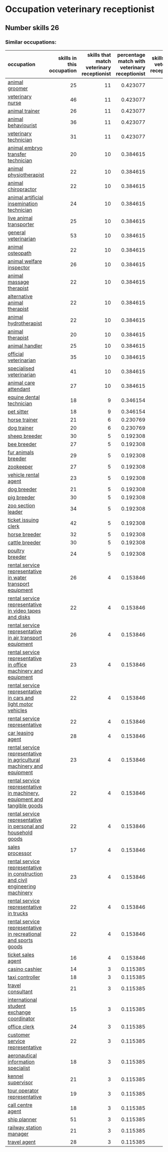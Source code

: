 # Occupation veterinary receptionist
## Number skills 26
### Similar occupations:
| occupation                                                                                                                                                        |   skills in this occupation |   skills that match veterinary receptionist |   percentage match with veterinary receptionist |   skills not in veterinary receptionist |
|:------------------------------------------------------------------------------------------------------------------------------------------------------------------|----------------------------:|--------------------------------------------:|------------------------------------------------:|----------------------------------------:|
| [animal groomer](animal_groomer.md)                                                                                                                               |                          25 |                                          11 |                                        0.423077 |                                      14 |
| [veterinary nurse](veterinary_nurse.md)                                                                                                                           |                          46 |                                          11 |                                        0.423077 |                                      35 |
| [animal trainer](animal_trainer.md)                                                                                                                               |                          26 |                                          11 |                                        0.423077 |                                      15 |
| [animal behaviourist](animal_behaviourist.md)                                                                                                                     |                          36 |                                          11 |                                        0.423077 |                                      25 |
| [veterinary technician](veterinary_technician.md)                                                                                                                 |                          31 |                                          11 |                                        0.423077 |                                      20 |
| [animal embryo transfer technician](animal_embryo_transfer_technician.md)                                                                                         |                          20 |                                          10 |                                        0.384615 |                                      10 |
| [animal physiotherapist](animal_physiotherapist.md)                                                                                                               |                          22 |                                          10 |                                        0.384615 |                                      12 |
| [animal chiropractor](animal_chiropractor.md)                                                                                                                     |                          22 |                                          10 |                                        0.384615 |                                      12 |
| [animal artificial insemination technician](animal_artificial_insemination_technician.md)                                                                         |                          24 |                                          10 |                                        0.384615 |                                      14 |
| [live animal transporter](live_animal_transporter.md)                                                                                                             |                          25 |                                          10 |                                        0.384615 |                                      15 |
| [general veterinarian](general_veterinarian.md)                                                                                                                   |                          53 |                                          10 |                                        0.384615 |                                      43 |
| [animal osteopath](animal_osteopath.md)                                                                                                                           |                          22 |                                          10 |                                        0.384615 |                                      12 |
| [animal welfare inspector](animal_welfare_inspector.md)                                                                                                           |                          26 |                                          10 |                                        0.384615 |                                      16 |
| [animal massage therapist](animal_massage_therapist.md)                                                                                                           |                          22 |                                          10 |                                        0.384615 |                                      12 |
| [alternative animal therapist](alternative_animal_therapist.md)                                                                                                   |                          22 |                                          10 |                                        0.384615 |                                      12 |
| [animal hydrotherapist](animal_hydrotherapist.md)                                                                                                                 |                          22 |                                          10 |                                        0.384615 |                                      12 |
| [animal therapist](animal_therapist.md)                                                                                                                           |                          20 |                                          10 |                                        0.384615 |                                      10 |
| [animal handler](animal_handler.md)                                                                                                                               |                          25 |                                          10 |                                        0.384615 |                                      15 |
| [official veterinarian](official_veterinarian.md)                                                                                                                 |                          35 |                                          10 |                                        0.384615 |                                      25 |
| [specialised veterinarian](specialised_veterinarian.md)                                                                                                           |                          41 |                                          10 |                                        0.384615 |                                      31 |
| [animal care attendant](animal_care_attendant.md)                                                                                                                 |                          27 |                                          10 |                                        0.384615 |                                      17 |
| [equine dental technician](equine_dental_technician.md)                                                                                                           |                          18 |                                           9 |                                        0.346154 |                                       9 |
| [pet sitter](pet_sitter.md)                                                                                                                                       |                          18 |                                           9 |                                        0.346154 |                                       9 |
| [horse trainer](horse_trainer.md)                                                                                                                                 |                          21 |                                           6 |                                        0.230769 |                                      15 |
| [dog trainer](dog_trainer.md)                                                                                                                                     |                          20 |                                           6 |                                        0.230769 |                                      14 |
| [sheep breeder](sheep_breeder.md)                                                                                                                                 |                          30 |                                           5 |                                        0.192308 |                                      25 |
| [bee breeder](bee_breeder.md)                                                                                                                                     |                          27 |                                           5 |                                        0.192308 |                                      22 |
| [fur animals breeder](fur_animals_breeder.md)                                                                                                                     |                          29 |                                           5 |                                        0.192308 |                                      24 |
| [zookeeper](zookeeper.md)                                                                                                                                         |                          27 |                                           5 |                                        0.192308 |                                      22 |
| [vehicle rental agent](vehicle_rental_agent.md)                                                                                                                   |                          23 |                                           5 |                                        0.192308 |                                      18 |
| [dog breeder](dog_breeder.md)                                                                                                                                     |                          21 |                                           5 |                                        0.192308 |                                      16 |
| [pig breeder](pig_breeder.md)                                                                                                                                     |                          30 |                                           5 |                                        0.192308 |                                      25 |
| [zoo section leader](zoo_section_leader.md)                                                                                                                       |                          34 |                                           5 |                                        0.192308 |                                      29 |
| [ticket issuing clerk](ticket_issuing_clerk.md)                                                                                                                   |                          42 |                                           5 |                                        0.192308 |                                      37 |
| [horse breeder](horse_breeder.md)                                                                                                                                 |                          32 |                                           5 |                                        0.192308 |                                      27 |
| [cattle breeder](cattle_breeder.md)                                                                                                                               |                          30 |                                           5 |                                        0.192308 |                                      25 |
| [poultry breeder](poultry_breeder.md)                                                                                                                             |                          24 |                                           5 |                                        0.192308 |                                      19 |
| [rental service representative in water transport equipment](rental_service_representative_in_water_transport_equipment.md)                                       |                          26 |                                           4 |                                        0.153846 |                                      22 |
| [rental service representative in video tapes and disks](rental_service_representative_in_video_tapes_and_disks.md)                                               |                          22 |                                           4 |                                        0.153846 |                                      18 |
| [rental service representative in air transport equipment](rental_service_representative_in_air_transport_equipment.md)                                           |                          26 |                                           4 |                                        0.153846 |                                      22 |
| [rental service representative in office machinery and equipment](rental_service_representative_in_office_machinery_and_equipment.md)                             |                          23 |                                           4 |                                        0.153846 |                                      19 |
| [rental service representative in cars and light motor vehicles](rental_service_representative_in_cars_and_light_motor_vehicles.md)                               |                          22 |                                           4 |                                        0.153846 |                                      18 |
| [rental service representative](rental_service_representative.md)                                                                                                 |                          22 |                                           4 |                                        0.153846 |                                      18 |
| [car leasing agent](car_leasing_agent.md)                                                                                                                         |                          28 |                                           4 |                                        0.153846 |                                      24 |
| [rental service representative in agricultural machinery and equipment](rental_service_representative_in_agricultural_machinery_and_equipment.md)                 |                          23 |                                           4 |                                        0.153846 |                                      19 |
| [rental service representative in machinery, equipment and tangible goods](rental_service_representative_in_machinery,_equipment_and_tangible_goods.md)           |                          22 |                                           4 |                                        0.153846 |                                      18 |
| [rental service representative in personal and household goods](rental_service_representative_in_personal_and_household_goods.md)                                 |                          22 |                                           4 |                                        0.153846 |                                      18 |
| [sales processor](sales_processor.md)                                                                                                                             |                          17 |                                           4 |                                        0.153846 |                                      13 |
| [rental service representative in construction and civil engineering machinery](rental_service_representative_in_construction_and_civil_engineering_machinery.md) |                          23 |                                           4 |                                        0.153846 |                                      19 |
| [rental service representative in trucks](rental_service_representative_in_trucks.md)                                                                             |                          22 |                                           4 |                                        0.153846 |                                      18 |
| [rental service representative in recreational and sports goods](rental_service_representative_in_recreational_and_sports_goods.md)                               |                          22 |                                           4 |                                        0.153846 |                                      18 |
| [ticket sales agent](ticket_sales_agent.md)                                                                                                                       |                          16 |                                           4 |                                        0.153846 |                                      12 |
| [casino cashier](casino_cashier.md)                                                                                                                               |                          14 |                                           3 |                                        0.115385 |                                      11 |
| [taxi controller](taxi_controller.md)                                                                                                                             |                          18 |                                           3 |                                        0.115385 |                                      15 |
| [travel consultant](travel_consultant.md)                                                                                                                         |                          21 |                                           3 |                                        0.115385 |                                      18 |
| [international student exchange coordinator](international_student_exchange_coordinator.md)                                                                       |                          15 |                                           3 |                                        0.115385 |                                      12 |
| [office clerk](office_clerk.md)                                                                                                                                   |                          24 |                                           3 |                                        0.115385 |                                      21 |
| [customer service representative](customer_service_representative.md)                                                                                             |                          22 |                                           3 |                                        0.115385 |                                      19 |
| [aeronautical information specialist](aeronautical_information_specialist.md)                                                                                     |                          18 |                                           3 |                                        0.115385 |                                      15 |
| [kennel supervisor](kennel_supervisor.md)                                                                                                                         |                          21 |                                           3 |                                        0.115385 |                                      18 |
| [tour operator representative](tour_operator_representative.md)                                                                                                   |                          19 |                                           3 |                                        0.115385 |                                      16 |
| [call centre agent](call_centre_agent.md)                                                                                                                         |                          18 |                                           3 |                                        0.115385 |                                      15 |
| [ship planner](ship_planner.md)                                                                                                                                   |                          51 |                                           3 |                                        0.115385 |                                      48 |
| [railway station manager](railway_station_manager.md)                                                                                                             |                          21 |                                           3 |                                        0.115385 |                                      18 |
| [travel agent](travel_agent.md)                                                                                                                                   |                          28 |                                           3 |                                        0.115385 |                                      25 |
